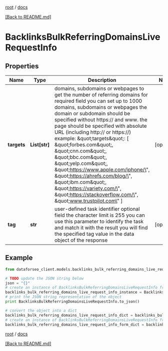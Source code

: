 [root](./../ "root") / [docs](./ "docs")

[[Back to README.md]](./../README.md "[Back to README.md]")

# BacklinksBulkReferringDomainsLiveRequestInfo

## Properties

Name | Type | Description | Notes
------------ | ------------- | ------------- | -------------
**targets** | **List[str]** | domains, subdomains or webpages to get the number of referring domains for required field you can set up to 1000 domains, subdomains or webpages the domain or subdomain should be specified without https:// and www. the page should be specified with absolute URL (including http:// or https://) example: \&quot;targets\&quot;: [   \&quot;forbes.com\&quot;,   \&quot;cnn.com\&quot;,   \&quot;bbc.com\&quot;,   \&quot;yelp.com\&quot;,   \&quot;https://www.apple.com/iphone/\&quot;,   \&quot;https://ahrefs.com/blog/\&quot;,   \&quot;ibm.com\&quot;,   \&quot;https://variety.com/\&quot;,   \&quot;https://stackoverflow.com/\&quot;,   \&quot;www.trustpilot.com\&quot; ] | [optional]
**tag** | **str** | user-defined task identifier optional field the character limit is 255 you can use this parameter to identify the task and match it with the result you will find the specified tag value in the data object of the response | [optional]

## Example

```python
from dataforseo_client.models.backlinks_bulk_referring_domains_live_request_info import BacklinksBulkReferringDomainsLiveRequestInfo

# TODO update the JSON string below
json = "{}"
# create an instance of BacklinksBulkReferringDomainsLiveRequestInfo from a JSON string
backlinks_bulk_referring_domains_live_request_info_instance = BacklinksBulkReferringDomainsLiveRequestInfo.from_json(json)
# print the JSON string representation of the object
print BacklinksBulkReferringDomainsLiveRequestInfo.to_json()

# convert the object into a dict
backlinks_bulk_referring_domains_live_request_info_dict = backlinks_bulk_referring_domains_live_request_info_instance.to_dict()
# create an instance of BacklinksBulkReferringDomainsLiveRequestInfo from a dict
backlinks_bulk_referring_domains_live_request_info_form_dict = backlinks_bulk_referring_domains_live_request_info.from_dict(backlinks_bulk_referring_domains_live_request_info_dict)
```

  

[root](./../ "root") / [docs](./ "docs")

[[Back to README.md]](./../README.md "[Back to README.md]")